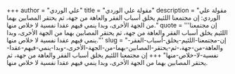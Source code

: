 +++
author = "علي الوردي"
title = "مقولة علي الوردي"
description = "مقولة علي الوردي: إن مجتمعنا اللئيم يخلق أسباب الفقر والعاهة من جهة، ثم يحتقر المصابين بهما من الجهة الأخرى، وبدا ينمي فيهم عقدا نفسية لا خلاص منها."
quote = '''إن مجتمعنا اللئيم يخلق أسباب الفقر والعاهة من جهة، ثم يحتقر المصابين بهما من الجهة الأخرى، وبدا ينمي فيهم عقدا نفسية لا خلاص منها.'''
slug = "إن-مجتمعنا-اللئيم-يخلق-أسباب-الفقر-والعاهة-من-جهة،-ثم-يحتقر-المصابين-بهما-من-الجهة-الأخرى،-وبدا-ينمي-فيهم-عقدا-نفسية-لا-خلاص-منها"
+++
إن مجتمعنا اللئيم يخلق أسباب الفقر والعاهة من جهة، ثم يحتقر المصابين بهما من الجهة الأخرى، وبدا ينمي فيهم عقدا نفسية لا خلاص منها.
